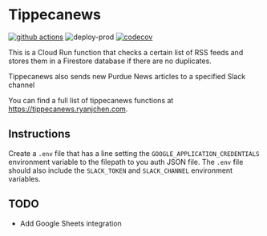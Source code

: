 # Tippecanews
[![github actions](https://github.com/fatcat2/tippecanews/workflows/Python%20application/badge.svg)](https://github.com/fatcat2/tippecanews)
![deploy-prod](https://github.com/fatcat2/tippecanews/workflows/deploy-prod/badge.svg)
[![codecov](https://codecov.io/gh/fatcat2/tippecanews/branch/master/graph/badge.svg)](https://codecov.io/gh/fatcat2/tippecanews)

This is a Cloud Run function that checks a certain list of RSS feeds and stores them in a Firestore database if there are no duplicates.

Tippecanews also sends new Purdue News articles to a specified Slack channel

You can find a full list of tippecanews functions at https://tippecanews.ryanjchen.com.

## Instructions
Create a `.env` file that has a line setting the `GOOGLE_APPLICATION_CREDENTIALS` environment variable to the filepath to you auth JSON file. The `.env` file should also include the `SLACK_TOKEN` and `SLACK_CHANNEL` environment variables.

## TODO
* Add Google Sheets integration
